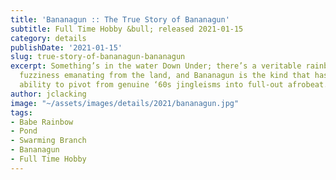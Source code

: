 ```yaml
---
title: 'Bananagun :: The True Story of Bananagun'
subtitle: Full Time Hobby &bull; released 2021-01-15
category: details
publishDate: '2021-01-15'
slug: true-story-of-bananagun-bananagun
excerpt: Something’s in the water Down Under; there’s a veritable rainbow of guitar-forward
  fuzziness emanating from the land, and Bananagun is the kind that has a loose-limbed
  ability to pivot from genuine ‘60s jingleisms into full-out afrobeat.
author: jclacking
image: "~/assets/images/details/2021/bananagun.jpg"
tags:
- Babe Rainbow
- Pond
- Swarming Branch
- Bananagun
- Full Time Hobby
---
```


